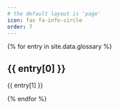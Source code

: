 ```yaml
---
# the default layout is 'page'
icon: fas fa-info-circle
order: 7
---
```



{% for entry in site.data.glossary %}

## {{ entry[0] }}

{{ entry[1] }}

{% endfor %}












